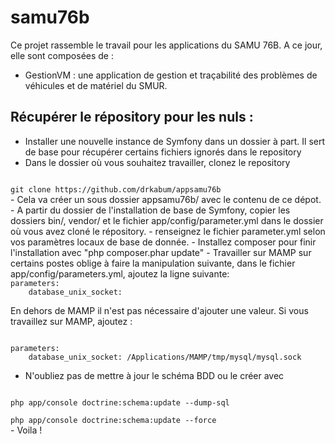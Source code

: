 samu76b
=======

Ce projet rassemble le travail pour les applications du SAMU 76B. A ce jour, elle sont composées de :

- GestionVM : une application de gestion et traçabilité des problèmes de véhicules et de matériel du SMUR.

## Récupérer le répository pour les nuls : 
- Installer une nouvelle instance de Symfony dans un dossier à part. Il sert de base pour récupérer certains fichiers ignorés dans le repository
- Dans le dossier où vous souhaitez travailler, clonez le repository
<code>
git clone https://github.com/drkabum/appsamu76b
</code>
- Cela va créer un sous dossier appsamu76b/ avec le contenu de ce dépot.
- A partir du dossier de l'installation de base de Symfony, copier les dossiers bin/, vendor/ et le fichier app/config/parameter.yml dans le dossier où vous avez cloné le répository.
- renseignez le fichier parameter.yml selon vos paramètres locaux de base de donnée.
- Installez composer pour finir l'installation avec "php composer.phar update"
- Travailler sur MAMP sur certains postes oblige à faire la manipulation suivante, dans le fichier app/config/parameters.yml, ajoutez la ligne suivante:

<code> 
parameters:  
    database_unix_socket:
</code>

En dehors de MAMP il n'est pas nécessaire d'ajouter une valeur. Si vous travaillez sur MAMP, ajoutez :

<code> 
parameters:  
    database_unix_socket: /Applications/MAMP/tmp/mysql/mysql.sock
</code>

- N'oubliez pas de mettre à jour le schéma BDD ou le créer avec     

<code>
php app/console doctrine:schema:update --dump-sql
</code>

<code>
php app/console doctrine:schema:update --force
</code>
- Voila !
